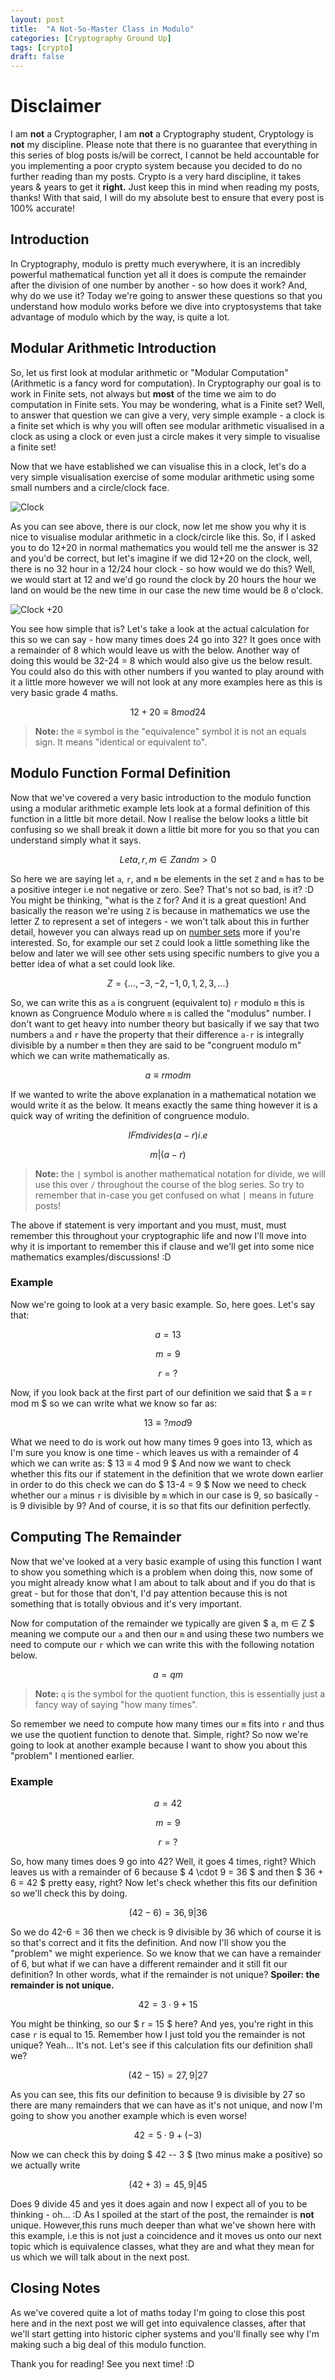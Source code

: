 ```yaml
---
layout: post
title:  "A Not-So-Master Class in Modulo"
categories: [Cryptography Ground Up]
tags: [crypto]
draft: false
---
```


# Disclaimer

I am **not** a Cryptographer, I am **not** a Cryptography student, Cryptology is **not** my discipline. Please note that there is no guarantee that everything in this series of blog posts is/will be correct, I cannot be held accountable for you implementing a poor crypto system because you decided to do no further reading than my posts. Crypto is a very hard discipline, it takes years & years to get it **right.** Just keep this in mind when reading my posts, thanks! With that said, I will do my absolute best to ensure that every post is 100% accurate!

## Introduction

In Cryptography, modulo is pretty much everywhere, it is an incredibly powerful mathematical function yet all it does is compute the remainder after the division of one number by another - so how does it work? And, why do we use it? Today we're going to answer these questions so that you understand how modulo works before we dive into cryptosystems that take advantage of modulo which by the way, is quite a lot.

## Modular Arithmetic Introduction

So, let us first look at modular arithmetic or "Modular Computation" (Arithmetic is a fancy word for computation). In Cryptography our goal is to work in Finite sets, not always but **most** of the time we aim to do computation in Finite sets. You may be wondering, what is a Finite set? Well, to answer that question we can give a very, very simple example - a clock is a finite set which is why you will often see modular arithmetic visualised in a clock as using a clock or even just a circle makes it very simple to visualise a finite set!

Now that we have established we can visualise this in a clock, let's do a very simple visualisation exercise of some modular arithmetic using some small numbers and a circle/clock face.

![Clock](/assets/images/2019-01-30/test.png)

As you can see above, there is our clock, now let me show you why it is nice to visualise modular arithmetic in a clock/circle like this. So, if I asked you to do 12+20 in normal mathematics you would tell me the answer is 32 and you'd be correct, but let's imagine if we did 12+20 on the clock, well, there is no 32 hour in a 12/24 hour clock - so how would we do this? Well, we would start at 12 and we'd go round the clock by 20 hours the hour we land on would be the new time in our case the new time would be 8 o'clock.

![Clock +20](/assets/images/2019-01-30/clock20.png)

You see how simple that is? Let's take a look at the actual calculation for this so we can say - how many times does 24 go into 32? It goes once with a remainder of 8 which would leave us with the below. Another way of doing this would be 32-24 = 8 which would also give us the below result. You could also do this with other numbers if you wanted to play around with it a little more however we will not look at any more examples here as this is very basic grade 4 maths.

$$ 12+20 ≡ 8 mod 24 $$

 > **Note:** the ≡ symbol is the "equivalence" symbol it is not an equals sign. It means "identical or equivalent to".

## Modulo Function Formal Definition

Now that we've covered a very basic introduction to the modulo function using a modular arithmetic example lets look at a formal definition of this function in a little bit more detail. Now I realise the below looks a little bit confusing so we shall break it down a little bit more for you so that you can understand simply what it says.

$$ Let a, r, m ∈ Z and m > 0 $$

So here we are saying let `a`, `r`, and `m` be elements in the set `Z` and `m` has to be a positive integer i.e not negative or zero. See? That's not so bad, is it? :D You might be thinking, "what is the `Z` for? And it is a great question! And basically the reason we're using `Z` is because in mathematics we use the letter Z to represent a set of integers - we won't talk about this in further detail, however you can always read up on [number sets](https://calculus.nipissingu.ca/tutorials/numbers.html) more if you're interested. So, for example our set `Z` could look a little something like the below and later we will see other sets using specific numbers to give you a better idea of what a set could look like.

$$ Z = \{..., -3, -2, -1, 0, 1, 2, 3, ...\} $$

So, we can write this as `a` is congruent (equivalent to) `r` modulo `m` this is known as Congruence Modulo where `m` is called the "modulus" number. I don't want to get heavy into number theory but basically if we say that two numbers `a` and `r` have the property that their difference `a-r` is integrally divisible by a number `m` then they are said to be "congruent modulo m" which we can write mathematically as.

$$ a ≡ r mod m $$

If we wanted to write the above explanation in a mathematical notation we would write it as the below. It means exactly the same thing however it is a quick way of writing the definition of congruence modulo.

$$ IF m divides (a - r) i.e $$

$$ m | (a-r) $$

 > **Note:** the `|` symbol is another mathematical notation for divide, we will use this over `/` throughout the course of the blog series. So try to remember that in-case you get confused on what `|` means in future posts!

The above if statement is very important and you must, must, must remember this throughout your cryptographic life and now I'll move into why it is important to remember this if clause and we'll get into some nice mathematics examples/discussions! :D

### Example

Now we're going to look at a very basic example. So, here goes. Let's say that:

$$ a = 13 $$

$$ m = 9 $$

$$ r = ? $$

Now, if you look back at the first part of our definition we said that $ a ≡ r mod m $ so we can write what we know so far as:

$$ 13 ≡ ? mod 9 $$

What we need to do is work out how many times 9 goes into 13, which as I'm sure you know is one time - which leaves us with a remainder of 4 which we can write as: $ 13 ≡ 4 mod 9 $ And now we want to check whether this fits our if statement in the definition that we wrote down earlier in order to do this check we can do $ 13-4 = 9 $ Now we need to check whether our `a` minus `r` is divisible by `m` which in our case is 9, so basically - is 9 divisible by 9? And of course, it is so that fits our definition perfectly.

## Computing The Remainder

Now that we've looked at a very basic example of using this function I want to show you something which is a problem when doing this, now some of you might already know what I am about to talk about and if you do that is great - but for those that don't, I'd pay attention because this is not something that is totally obvious and it's very important.

Now for computation of the remainder we typically are given $ a, m ∈ Z $ meaning we compute our `a` and then our `m` and using these two numbers we need to compute our `r` which we can write this with the following notation below.

$$ a = q m $$

 > **Note:** `q` is the symbol for the quotient function, this is essentially just a fancy way of saying "how many times".

So remember we need to compute how many times our `m` fits into `r` and thus we use the quotient function to denote that. Simple, right? So now we're going to look at another example because I want to show you about this "problem" I mentioned earlier.

### Example

$$ a = 42 $$

$$ m = 9 $$

$$ r = ? $$

So, how many times does 9 go into 42? Well, it goes 4 times, right? Which leaves us with a remainder of 6 because $ 4 \cdot 9 = 36 $ and then $ 36 + 6 = 42 $ pretty easy, right? Now let's check whether this fits our definition so we'll check this by doing.

$$ (42 - 6) = 36, 9|36 $$

So we do 42-6 = 36 then we check is 9 divisible by 36 which of course it is so that's correct and it fits the definition. And now I'll show you the "problem" we might experience. So we know that we can have a remainder of 6, but what if we can have a different remainder and it still fit our definition? In other words, what if the remainder is not unique? **Spoiler: the remainder is not unique.**

$$ 42 = 3 \cdot 9 + 15 $$

You might be thinking, so our $ r = 15 $ here? And yes, you're right in this case `r` is equal to 15. Remember how I just told you the remainder is not unique? Yeah... It's not. Let's see if this calculation fits our definition shall we?

$$ (42 - 15 ) = 27, 9|27 $$

As you can see, this fits our definition to because 9 is divisible by 27 so there are many remainders that we can have as it's not unique, and now I'm going to show you another example which is even worse!

$$ 42 = 5 \cdot 9 + (-3) $$

Now we can check this by doing $ 42 -- 3 $ (two minus make a positive) so we actually write

$$ (42 + 3) = 45, 9|45 $$

Does 9 divide 45 and yes it does again and now I expect all of you to be thinking - oh... :D As I spoiled at the start of the post, the remainder is **not** unique. However,this runs much deeper than what we've shown here with this example, i.e this is not just a coincidence and it moves us onto our next topic which is equivalence classes, what they are and what they mean for us which we will talk about in the next post.

## Closing Notes

As we've covered quite a lot of maths today I'm going to close this post here and in the next post we will get into equivalence classes, after that we'll start getting into historic cipher systems and you'll finally see why I'm making such a big deal of this modulo function.

Thank you for reading! See you next time! :D